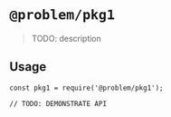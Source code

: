 # `@problem/pkg1`

> TODO: description

## Usage

```
const pkg1 = require('@problem/pkg1');

// TODO: DEMONSTRATE API
```
